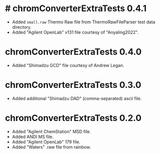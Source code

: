 # # chromConverterExtraTests 0.4.1

* Added `small.raw` Thermo Raw file from ThermoRawFileParser test data directory.
* Added "Agilent OpenLab" v131 file courtesy of "Anyaling2022".

# chromConverterExtraTests 0.4.0

* Added "Shimadzu GCD" file courtesy of Andrew Legan.

# chromConverterExtraTests 0.3.0

* Added additional "Shimadzu DAD" (comma-separated) ascii file.

# chromConverterExtraTests 0.2.0

* Added "Agilent ChemStation" MSD file.
* Added ANDI MS file.
* Added "Agilent OpenLab" 179 file.
* Added "Waters" .raw file from rainbow.
